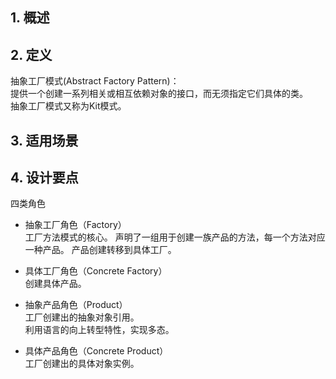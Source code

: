 ## 1. 概述


## 2. 定义

 抽象工厂模式(Abstract Factory Pattern)：  
 提供一个创建一系列相关或相互依赖对象的接口，而无须指定它们具体的类。  
 抽象工厂模式又称为Kit模式。


## 3. 适用场景



## 4. 设计要点

四类角色

- 抽象工厂角色（Factory）   
  工厂方法模式的核心。
  声明了一组用于创建一族产品的方法，每一个方法对应一种产品。
  产品创建转移到具体工厂。  
   
- 具体工厂角色（Concrete Factory）   
  创建具体产品。

- 抽象产品角色（Product）  
  工厂创建出的抽象对象引用。  
  利用语言的向上转型特性，实现多态。
  
- 具体产品角色（Concrete Product）   
  工厂创建出的具体对象实例。  